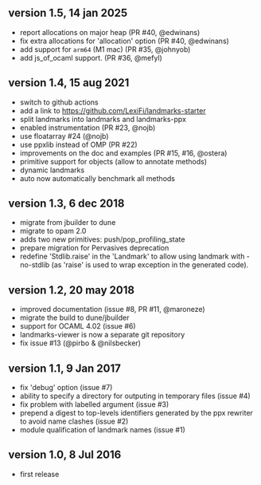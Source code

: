 version 1.5, 14 jan 2025
------------------------
* report allocations on major heap (PR #40, @edwinans)
* fix extra allocations for 'allocation' option (PR #40, @edwinans)
* add support for `arm64` (M1 mac) (PR #35, @johnyob)
* add js_of_ocaml support. (PR #36, @mefyl)

version 1.4, 15 aug 2021
------------------------
* switch to github actions
* add a link to https://github.com/LexiFi/landmarks-starter
* split landmarks into landmarks and landmarks-ppx
* enabled instrumentation (PR #23, @nojb)
* use floatarray #24 (@nojb)
* use ppxlib instead of OMP (PR #22)
* improvements on the doc and examples (PR #15, #16, @ostera)
* primitive support for objects (allow to annotate methods)
* dynamic landmarks
* auto now automatically benchmark all methods

version 1.3, 6 dec 2018
-----------------------
* migrate from jbuilder to dune
* migrate to opam 2.0
* adds two new primitives: push/pop_profiling_state
* prepare migration for Pervasives deprecation
* redefine 'Stdlib.raise' in the 'Landmark' to allow using landmark with -no-stdlib (as 'raise' is used to wrap exception in the generated code).

version 1.2, 20 may 2018
------------------------
* improved documentation (issue #8, PR #11, @maroneze)
* migrate the build to dune/jbuilder
* support for OCAML 4.02 (issue #6)
* landmarks-viewer is now a separate git repository
* fix issue #13 (@pirbo & @nilsbecker)

version 1.1, 9 Jan 2017
-----------------------
* fix 'debug' option (issue #7)
* ability to specify a directory for outputing in temporary files (issue #4)
* fix problem with labelled argument (issue #3)
* prepend a digest to top-levels identifiers generated by the ppx rewriter to avoid name clashes (issue #2)
* module qualification of landmark names (issue #1)

version 1.0, 8 Jul 2016
-----------------------
* first release
